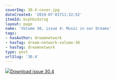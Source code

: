 ```yaml
---
coverImg: 30.4-cover.jpg
dateCreated: '2019-07-01T11:32:52'
itemId: bcphbzdzrug
layout: page
name: 'Volume 30, issue 4: Music in our Dreams'
tags:
- hasAuthor: dreamnetwork
- hasTag: dream-network-volume-30
- hasTag: dreamnetwork
type: post
urlSlug: '30.4'
---
```

<img class="card-journal-img" src="../images/30.4-rect.jpg"/><a href="../files/pdfs/Volume_30/30.4_music.pdf" download="">Download issue 30.4</a>